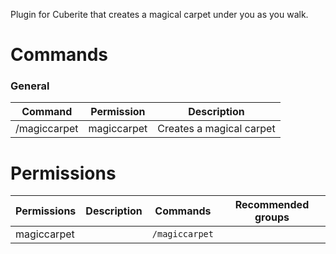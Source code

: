 Plugin for Cuberite that creates a magical carpet under you as you walk.

# Commands

### General
| Command | Permission | Description |
| ------- | ---------- | ----------- |
|/magiccarpet | magiccarpet | Creates a magical carpet|



# Permissions
| Permissions | Description | Commands | Recommended groups |
| ----------- | ----------- | -------- | ------------------ |
| magiccarpet |  | `/magiccarpet` |  |
